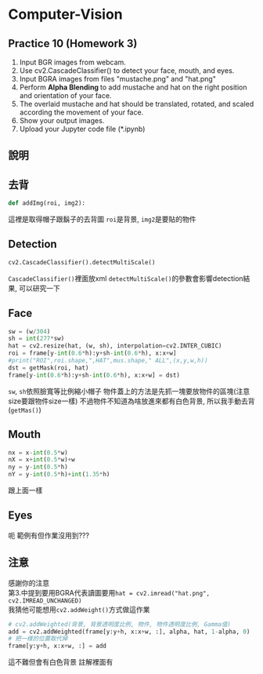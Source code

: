 # Computer-Vision
## Practice 10 (Homework 3)
1. Input BGR images from webcam.
2. Use cv2.CascadeClassifier() to detect your face, mouth, and eyes.
3. Input BGRA images from files "mustache.png" and "hat.png"
4. Perform <b> Alpha Blending </b> to add mustache and hat on the right position and orientation of your face.
5. The overlaid mustache and hat should be translated, rotated, and scaled according the movement of your face. 
6. Show your output images.
7. Upload your Jupyter code file (*.ipynb)

## 說明
去背
---
```python
def addImg(roi, img2):
```
這裡是取得帽子跟鬍子的去背圖
`roi`是背景, `img2`是要貼的物件

Detection
---
```python
cv2.CascadeClassifier().detectMultiScale()
```
`CascadeClassifier()`裡面放xml
`detectMultiScale()`的參數會影響detection結果, 可以研究一下

Face
---
```python
sw = (w/304)
sh = int(277*sw)
hat = cv2.resize(hat, (w, sh), interpolation=cv2.INTER_CUBIC)
roi = frame[y-int(0.6*h):y+sh-int(0.6*h), x:x+w]
#print("ROI",roi.shape,",HAT",mus.shape," ALL",(x,y,w,h))
dst = getMask(roi, hat)
frame[y-int(0.6*h):y+sh-int(0.6*h), x:x+w] = dst)
```
`sw`, `sh`依照臉寬等比例縮小帽子
物件蓋上的方法是先抓一塊要放物件的區塊(注意size要跟物件size一樣)
不過物件不知道為啥放進來都有白色背景, 所以我手動去背(`getMas()`)

Mouth
---
```python
nx = x-int(0.5*w)
nX = x+int(0.5*w)+w
ny = y-int(0.5*h)
nY = y-int(0.5*h)+int(1.35*h)
```
跟上面一樣

Eyes
---
呃 範例有但作業沒用到???

注意
---
感謝你的注意<br>
第3.中提到要用BGRA代表讀圖要用`hat = cv2.imread("hat.png", cv2.IMREAD_UNCHANGED)`<br>
我猜他可能想用`cv2.addWeight()`方式做這作業<br>
```python
# cv2.addWeighted(背景, 背景透明度比例, 物件, 物件透明度比例, Gamma值)
add = cv2.addWeighted(frame[y:y+h, x:x+w, :], alpha, hat, 1-alpha, 0)
# 把一樣的位置取代掉
frame[y:y+h, x:x+w, :] = add 
```
這不難但會有白色背景
註解裡面有
